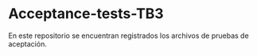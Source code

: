# Acceptance-tests-TB3
En este repositorio se encuentran registrados los archivos de pruebas de aceptación. 
